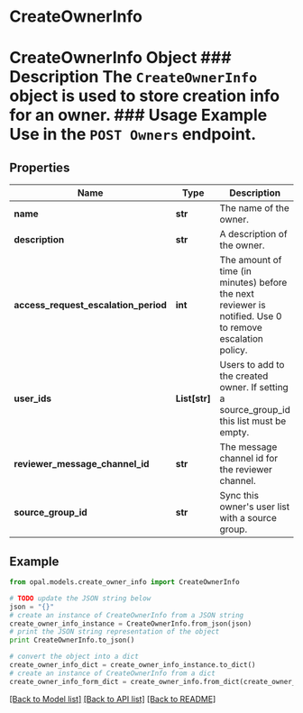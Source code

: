 # CreateOwnerInfo

# CreateOwnerInfo Object ### Description The `CreateOwnerInfo` object is used to store creation info for an owner.  ### Usage Example Use in the `POST Owners` endpoint.

## Properties

Name | Type | Description | Notes
------------ | ------------- | ------------- | -------------
**name** | **str** | The name of the owner. | 
**description** | **str** | A description of the owner. | [optional] 
**access_request_escalation_period** | **int** | The amount of time (in minutes) before the next reviewer is notified. Use 0 to remove escalation policy. | [optional] 
**user_ids** | **List[str]** | Users to add to the created owner. If setting a source_group_id this list must be empty. | 
**reviewer_message_channel_id** | **str** | The message channel id for the reviewer channel. | [optional] 
**source_group_id** | **str** | Sync this owner&#39;s user list with a source group. | [optional] 

## Example

```python
from opal.models.create_owner_info import CreateOwnerInfo

# TODO update the JSON string below
json = "{}"
# create an instance of CreateOwnerInfo from a JSON string
create_owner_info_instance = CreateOwnerInfo.from_json(json)
# print the JSON string representation of the object
print CreateOwnerInfo.to_json()

# convert the object into a dict
create_owner_info_dict = create_owner_info_instance.to_dict()
# create an instance of CreateOwnerInfo from a dict
create_owner_info_form_dict = create_owner_info.from_dict(create_owner_info_dict)
```
[[Back to Model list]](../README.md#documentation-for-models) [[Back to API list]](../README.md#documentation-for-api-endpoints) [[Back to README]](../README.md)


